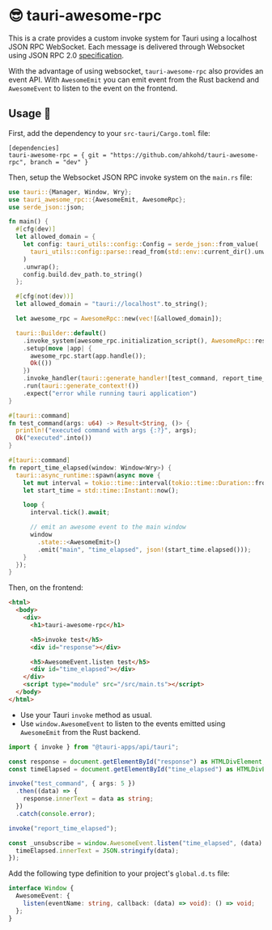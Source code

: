 # 😎 tauri-awesome-rpc

This is a crate provides a custom invoke system for Tauri using a localhost JSON RPC WebSocket.
Each message is delivered through Websocket using JSON RPC 2.0 [specification](https://www.jsonrpc.org/specification).

With the advantage of using websocket, `tauri-awesome-rpc` also provides an event API. With `AwesomeEmit` you can emit event from the Rust backend and `AwesomeEvent` to listen to the event on the frontend.

## Usage 🔧

First, add the dependency to your `src-tauri/Cargo.toml` file:

```
[dependencies]
tauri-awesome-rpc = { git = "https://github.com/ahkohd/tauri-awesome-rpc", branch = "dev" }
```

Then, setup the Websocket JSON RPC invoke system on the `main.rs` file:

```rust
use tauri::{Manager, Window, Wry};
use tauri_awesome_rpc::{AwesomeEmit, AwesomeRpc};
use serde_json::json;

fn main() {
  #[cfg(dev)]
  let allowed_domain = {
    let config: tauri_utils::config::Config = serde_json::from_value(
      tauri_utils::config::parse::read_from(std::env::current_dir().unwrap()).unwrap(),
    )
    .unwrap();
    config.build.dev_path.to_string()
  };

  #[cfg(not(dev))]
  let allowed_domain = "tauri://localhost".to_string();

  let awesome_rpc = AwesomeRpc::new(vec![&allowed_domain]);

  tauri::Builder::default()
    .invoke_system(awesome_rpc.initialization_script(), AwesomeRpc::responder())
    .setup(move |app| {
      awesome_rpc.start(app.handle());
      Ok(())
    })
    .invoke_handler(tauri::generate_handler![test_command, report_time_elapsed])
    .run(tauri::generate_context!())
    .expect("error while running tauri application")
}

#[tauri::command]
fn test_command(args: u64) -> Result<String, ()> {
  println!("executed command with args {:?}", args);
  Ok("executed".into())
}

#[tauri::command]
fn report_time_elapsed(window: Window<Wry>) {
  tauri::async_runtime::spawn(async move {
    let mut interval = tokio::time::interval(tokio::time::Duration::from_millis(250));
    let start_time = std::time::Instant::now();

    loop {
      interval.tick().await;

      // emit an awesome event to the main window
      window
        .state::<AwesomeEmit>()
        .emit("main", "time_elapsed", json!(start_time.elapsed()));
    }
  });
}
```

Then, on the frontend:

```html
<html>
  <body>
    <div>
      <h1>tauri-awesome-rpc</h1>

      <h5>invoke test</h5>
      <div id="response"></div>

      <h5>AwesomeEvent.listen test</h5>
      <div id="time_elapsed"></div>
    </div>
    <script type="module" src="/src/main.ts"></script>
  </body>
</html>
```

- Use your Tauri `invoke` method as usual.
- Use `window.AwesomeEvent` to listen to the events emitted using `AwesomeEmit` from the Rust backend.

```ts
import { invoke } from "@tauri-apps/api/tauri";

const response = document.getElementById("response") as HTMLDivElement;
const timeElapsed = document.getElementById("time_elapsed") as HTMLDivElement;

invoke("test_command", { args: 5 })
  .then((data) => {
    response.innerText = data as string;
  })
  .catch(console.error);

invoke("report_time_elapsed");

const _unsubscribe = window.AwesomeEvent.listen("time_elapsed", (data) => {
  timeElapsed.innerText = JSON.stringify(data);
});
```

Add the following type definition to your project's `global.d.ts` file:

```typescript
interface Window {
  AwesomeEvent: {
    listen(eventName: string, callback: (data) => void): () => void;
  };
}
```
